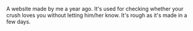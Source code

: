 A website made by me a year ago. It's used for checking whether your crush loves you without letting him/her know. It's rough as it's made in a few days.
